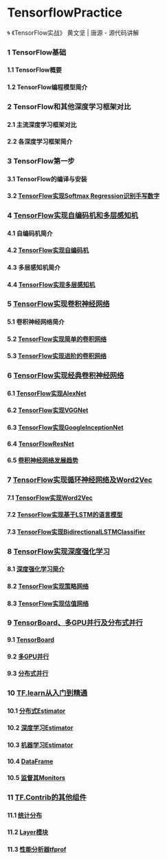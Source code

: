 # TensorflowPractice
:cyclone: 《TensorFlow实战》 黄文坚 | 唐源 - 源代码讲解

### 1 TensorFlow基础
#### 1.1 TensorFlow概要
#### 1.2 TensorFlow编程模型简介

### 2 TensorFlow和其他深度学习框架对比
#### 2.1 主流深度学习框架对比
#### 2.2 各深度学习框架简介

### 3 TensorFlow第一步
#### 3.1 TensorFlow的编译与安装
#### 3.2 [TensorFlow实现Softmax Regression识别手写数字](https://github.com/LittleHeap/TensorflowPractice/blob/master/SoftmaxRegression识别手写数字/execute_MNIST.py)

### 4 [TensorFlow实现自编码机和多层感知机](https://github.com/LittleHeap/TensorflowPractice/blob/master/自编码器_感知器)
#### 4.1 自编码机简介
#### 4.2 [TensorFlow实现自编码机](https://github.com/LittleHeap/TensorflowPractice/blob/master/自编码器_感知机/execute_自编码器.py)
#### 4.3 多层感知机简介
#### 4.4 [TensorFlow实现多层感知机](https://github.com/LittleHeap/TensorflowPractice/blob/master/自编码器_感知机/execute_多层感知器.py)

### 5 [TensorFlow实现卷积神经网络](https://github.com/LittleHeap/TensorflowPractice/blob/master/CNN卷积神经网络)
#### 5.1 卷积神经网络简介
#### 5.2 [TensorFlow实现简单的卷积网络](https://github.com/LittleHeap/TensorflowPractice/blob/master/CNN卷积神经网络/实现简单的卷积网络.py)
#### 5.3 [TensorFlow实现进阶的卷积网络](https://github.com/LittleHeap/TensorflowPractice/blob/master/CNN卷积神经网络/实现进阶的卷积网络.py)

### 6 [TensorFlow实现经典卷积神经网络](https://github.com/LittleHeap/TensorflowPractice/blob/master/经典CNN卷积神经网络)
#### 6.1 [TensorFlow实现AlexNet](https://github.com/LittleHeap/TensorflowPractice/blob/master/经典CNN卷积神经网络/AlexNet.py)
#### 6.2 [TensorFlow实现VGGNet](https://github.com/LittleHeap/TensorflowPractice/blob/master/经典CNN卷积神经网络/VGGNet.py)
#### 6.3 [TensorFlow实现GoogleInceptionNet]()
#### 6.4 [TensorFlowResNet]()
#### 6.5 [卷积神经网络发展趋势]()

### 7 [TensorFlow实现循环神经网络及Word2Vec]()
#### 7.1 [TensorFlow实现Word2Vec]()
#### 7.2 [TensorFlow实现基于LSTM的语言模型]()
#### 7.3 [TensorFlow实现BidirectionalLSTMClassifier]()

### 8 [TensorFlow实现深度强化学习]()
#### 8.1 [深度强化学习简介]()
#### 8.2 [TensorFlow实现策略网络]()
#### 8.3 [TensorFlow实现估值网络]()

### 9 [TensorBoard、多GPU并行及分布式并行]()
#### 9.1 [TensorBoard]()
#### 9.2 [多GPU并行]()
#### 9.3 [分布式并行]()

### 10 [TF.learn从入门到精通]()
#### 10.1 [分布式Estimator]()
#### 10.2 [深度学习Estimator]()
#### 10.3 [机器学习Estimator]()
#### 10.4 [DataFrame]()
#### 10.5 [监督其Monitors]()

### 11 [TF.Contrib的其他组件]()
#### 11.1 [统计分布]()
#### 11.2 [Layer模块]()
#### 11.3 [性能分析器tfprof]()
